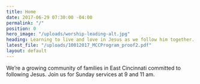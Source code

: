 ```yaml
---
title: Home
date: 2017-06-29 07:30:00 -04:00
permalink: "/"
position: 0
hero_image: "/uploads/worship-leading-alt.jpg"
heading: Learning to live and love in Jesus as we follow him together.
latest_file: "/uploads/10012017_MCCProgram_proof2.pdf"
layout: default
---
```


We’re a growing community of families in East Cincinnati committed to following Jesus. Join us for Sunday services at 9 and 11 am.
